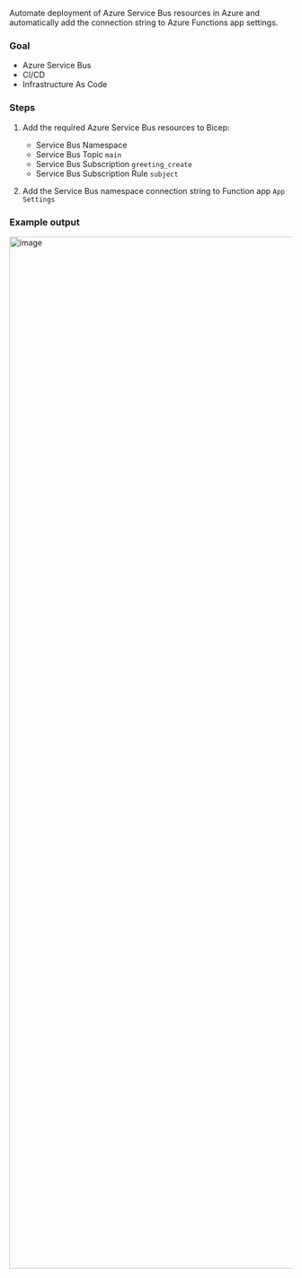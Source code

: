 Automate deployment of Azure Service Bus resources in Azure and automatically add the connection string to Azure Functions app settings.

### Goal
* Azure Service Bus
* CI/CD
* Infrastructure As Code

### Steps
1. Add the required Azure Service Bus resources to Bicep:
    - Service Bus Namespace
    - Service Bus Topic `main`
    - Service Bus Subscription `greeting_create`
    - Service Bus Subscription Rule `subject`

2. Add the Service Bus namespace connection string to Function app `App Settings`


### Example output
<img width="1837" alt="image" src="https://user-images.githubusercontent.com/2921523/156248065-72ae654e-808e-4fc8-8401-a492a759bb80.png">
